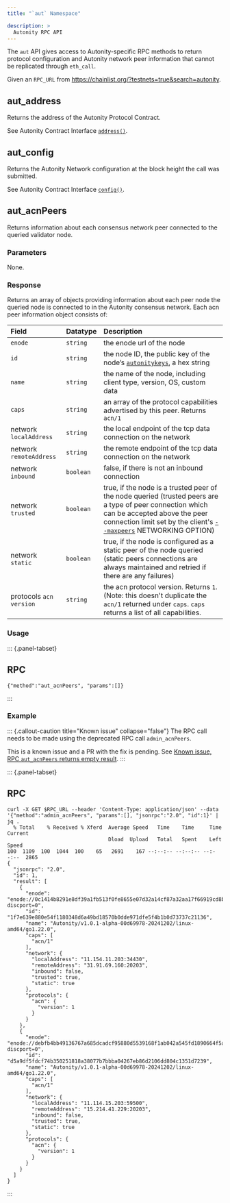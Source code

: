 ```yaml
---
title: "`aut` Namespace"

description: >
  Autonity RPC API
---
```


The `aut` API gives access to Autonity-specific RPC methods to return protocol configuration and Autonity network peer information that cannot be replicated through `eth_call`.

Given an `RPC_URL` from <https://chainlist.org/?testnets=true&search=autonity>.

## aut_address

Returns the address of the Autonity Protocol Contract.

See Autonity Contract Interface [`address()`](/reference/api/aut/#address).

## aut_config

Returns the Autonity Network configuration at the block height the call was submitted.

See Autonity Contract Interface [`config()`](/reference/api/aut/#config).


## aut_acnPeers

Returns information about each consensus network peer connected to the queried validator node.


### Parameters

None.

### Response

Returns an array of objects providing information about each peer node the queried node is connected to in the Autonity consensus network. Each acn peer information object consists of:

| Field | Datatype | Description |
|:------|:---------|:------------|
| `enode ` | `string` | the enode url of the node |
| `id ` | `string` | the node ID, the public key of the node’s [`autonitykeys`](/concepts/validator/#p2p-node-keys-autonitykeys), a hex string |
| `name` | `string` | the name of the node, including client type, version, OS, custom data |
| `caps` | `string` | an array of the protocol capabilities advertised by this peer. Returns `acn/1` |
| network `localAddress` | `string` | the local endpoint of the tcp data connection on the network |
| network `remoteAddress` | `string` | the remote endpoint of the tcp data connection on the network |
| network `inbound` | `boolean` | false, if there is not an inbound connection |
| network `trusted` | `boolean` | true, if the node is a trusted peer of the node queried (trusted peers are a type of peer connection which can be accepted above the peer connection limit set by the client's [`--maxpeers`](/reference/cli/agc/) NETWORKING OPTION) |
| network `static` | `boolean` | true, if the node is configured as a static peer of the node queried (static peers connections are always maintained and retried if there are any failures) |
| protocols `acn`  `version` | `string` | the acn protocol version. Returns `1`. (Note: this doesn't duplicate the `acn/1` returned under `caps`. `caps` returns a list of all capabilities. |


### Usage

::: {.panel-tabset}

## RPC

``` {.rpc}
{"method":"aut_acnPeers", "params":[]}
```
:::


### Example

::: {.callout-caution title="Known issue" collapse="false"}
The RPC call needs to be made using the deprecated RPC call `admin_acnPeers`.

This is a known issue and a PR with the fix is pending. See [Known issue, RPC `aut_acnPeers` returns empty result](http://localhost:3000/issues/#rpc-aut_acnpeers-returns-empty-result).
:::

::: {.panel-tabset}
## RPC

``` {.rpc}
curl -X GET $RPC_URL --header 'Content-Type: application/json' --data '{"method":"admin_acnPeers", "params":[], "jsonrpc":"2.0", "id":1}' | jq .
  % Total    % Received % Xferd  Average Speed   Time    Time     Time  Current
                                 Dload  Upload   Total   Spent    Left  Speed
100  1109  100  1044  100    65   2691    167 --:--:-- --:--:-- --:--:--  2865
{
  "jsonrpc": "2.0",
  "id": 1,
  "result": [
    {
      "enode": "enode://0c1414b8291e8df39a1fb513f0fe8655e07d32a14cf87a32aa17f66919cd8b531c5900f278145a07dfbc693befe00ccb02bf073bcb42debe5b2f2f1de1c3cf75@34.92.69.160:20203?discport=0",
      "id": "1f7e639e880e54f1180348d6a49bd18570b0dde971dfe5f4b1b0d73737c21136",
      "name": "Autonity/v1.0.1-alpha-00d69978-20241202/linux-amd64/go1.22.0",
      "caps": [
        "acn/1"
      ],
      "network": {
        "localAddress": "11.154.11.203:34430",
        "remoteAddress": "31.91.69.160:20203",
        "inbound": false,
        "trusted": true,
        "static": true
      },
      "protocols": {
        "acn": {
          "version": 1
        }
      }
    },
    {
      "enode": "enode://debfb4bb49136767a685dcadcf95880d5539168f1ab042a545fd1890664f5afe9fe41259dfae2d5824f4cf8cb6ad9c080866349bb1b3064027e46c24a52512b3@35.244.41.229:20203?discport=0",
      "id": "d5a9df5fdcf74b350251818a38077b7bbba04267eb86d2106dd804c1351d7239",
      "name": "Autonity/v1.0.1-alpha-00d69978-20241202/linux-amd64/go1.22.0",
      "caps": [
        "acn/1"
      ],
      "network": {
        "localAddress": "11.114.15.203:59500",
        "remoteAddress": "15.214.41.229:20203",
        "inbound": false,
        "trusted": true,
        "static": true
      },
      "protocols": {
        "acn": {
          "version": 1
        }
      }
    }
  ]
}
```
:::



